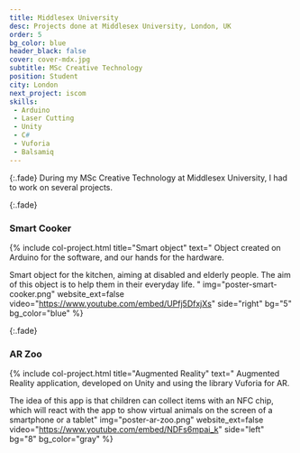 ```yaml
---
title: Middlesex University
desc: Projects done at Middlesex University, London, UK
order: 5
bg_color: blue
header_black: false
cover: cover-mdx.jpg
subtitle: MSc Creative Technology
position: Student
city: London
next_project: iscom
skills:
 - Arduino
 - Laser Cutting
 - Unity
 - C#
 - Vuforia 
 - Balsamiq
---
```


{:.fade}
During my MSc Creative Technology at Middlesex University, I had to work on several projects.

{:.fade}
### Smart Cooker

{%
    include col-project.html
    title="Smart object"
    text="
Object created on Arduino for the software, and our hands for the hardware.

Smart object for the kitchen, aiming at disabled and elderly people. The aim of this object is to help them in their everyday life.
    "
    img="poster-smart-cooker.png"
    website_ext=false
    video="https://www.youtube.com/embed/UPfj5DfxjXs"
    side="right"
    bg="5"
    bg_color="blue"
%}

{:.fade}
### AR Zoo

{%
    include col-project.html
    title="Augmented Reality"
    text="
Augmented Reality application, developed on Unity and using the library Vuforia for AR.

The idea of this app is that children can collect items with an NFC chip, which will react with the app to show virtual animals on the screen of a smartphone or a tablet"
    img="poster-ar-zoo.png"
    website_ext=false
    video="https://www.youtube.com/embed/NDFs6mpai_k"
    side="left"
    bg="8"
    bg_color="gray"
%}